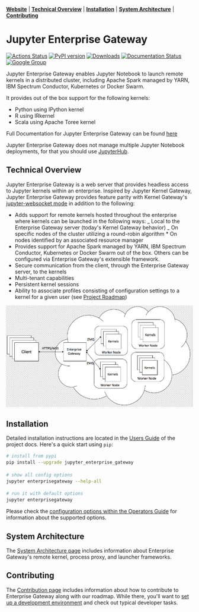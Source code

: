 **[Website](https://jupyter-enterprise-gateway.readthedocs.io/)** |
**[Technical Overview](#technical-overview)** |
**[Installation](#installation)** |
**[System Architecture](#system-architecture)** |
**[Contributing](#contributing)**

# Jupyter Enterprise Gateway

[![Actions Status](https://github.com/jupyter-server/enterprise_gateway/workflows/Builds/badge.svg)](https://github.com/jupyter-server/enterprise_gateway/actions)
[![PyPI version](https://badge.fury.io/py/jupyter-enterprise-gateway.svg)](https://badge.fury.io/py/jupyter-enterprise-gateway)
[![Downloads](https://pepy.tech/badge/jupyter-enterprise-gateway/month)](https://pepy.tech/project/jupyter-enterprise-gateway)
[![Documentation Status](https://readthedocs.org/projects/jupyter-enterprise-gateway/badge/?version=latest)](https://jupyter-enterprise-gateway.readthedocs.io/en/latest/?badge=latest)
[![Google Group](https://img.shields.io/badge/google-group-blue.svg)](https://groups.google.com/forum/#!forum/jupyter)

Jupyter Enterprise Gateway enables Jupyter Notebook to launch remote kernels in a distributed cluster,
including Apache Spark managed by YARN, IBM Spectrum Conductor, Kubernetes or Docker Swarm.

It provides out of the box support for the following kernels:

- Python using IPython kernel
- R using IRkernel
- Scala using Apache Toree kernel

Full Documentation for Jupyter Enterprise Gateway can be found [here](https://jupyter-enterprise-gateway.readthedocs.io/en/latest)

Jupyter Enterprise Gateway does not manage multiple Jupyter Notebook deployments, for that
you should use [JupyterHub](https://github.com/jupyterhub/jupyterhub).

## Technical Overview

Jupyter Enterprise Gateway is a web server that provides headless access to Jupyter kernels within
an enterprise. Inspired by Jupyter Kernel Gateway, Jupyter Enterprise Gateway provides feature parity with Kernel Gateway's [jupyter-websocket mode](https://jupyter-kernel-gateway.readthedocs.io/en/latest/websocket-mode.html) in addition to the following:

- Adds support for remote kernels hosted throughout the enterprise where kernels can be launched in
  the following ways:
  \_ Local to the Enterprise Gateway server (today's Kernel Gateway behavior)
  \_ On specific nodes of the cluster utilizing a round-robin algorithm * On nodes identified by an associated resource manager
- Provides support for Apache Spark managed by YARN, IBM Spectrum Conductor, Kubernetes or Docker Swarm out of the box. Others can be configured via Enterprise Gateway's extensible framework.
- Secure communication from the client, through the Enterprise Gateway server, to the kernels
- Multi-tenant capabilities
- Persistent kernel sessions
- Ability to associate profiles consisting of configuration settings to a kernel for a given user (see [Project Roadmap](https://jupyter-enterprise-gateway.readthedocs.io/en/latest/contributors/roadmap.html))

![Deployment Diagram](https://github.com/jupyter-server/enterprise_gateway/blob/main/docs/source/images/deployment.png?raw=true)

## Installation

Detailed installation instructions are located in the
[Users Guide](https://jupyter-enterprise-gateway.readthedocs.io/en/latest/users/index.html)
of the project docs. Here's a quick start using `pip`:

```bash
# install from pypi
pip install --upgrade jupyter_enterprise_gateway

# show all config options
jupyter enterprisegateway --help-all

# run it with default options
jupyter enterprisegateway
```

Please check the [configuration options within the Operators Guide](https://jupyter-enterprise-gateway.readthedocs.io/en/latest/operators/index.html#configuring-enterprise-gateway)
for information about the supported options.

## System Architecture

The [System Architecture page](https://jupyter-enterprise-gateway.readthedocs.io/en/latest/contributors/system-architecture.html)
includes information about Enterprise Gateway's remote kernel, process proxy, and launcher frameworks.

## Contributing

The [Contribution page](https://jupyter-enterprise-gateway.readthedocs.io/en/latest/contributors/contrib.html) includes
information about how to contribute to Enterprise Gateway along with our roadmap. While there, you'll want to
[set up a development environment](https://jupyter-enterprise-gateway.readthedocs.io/en/latest/contributors/devinstall.html) and check out typical developer tasks.
